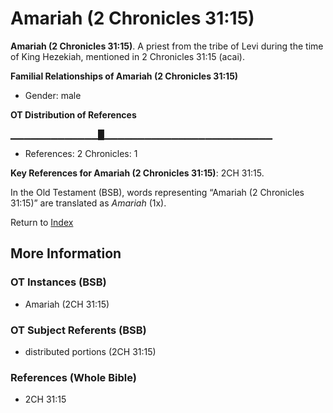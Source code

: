 # Amariah (2 Chronicles 31:15)
**Amariah (2 Chronicles 31:15)**. 
A priest from the tribe of Levi during the time of King Hezekiah, mentioned in 2 Chronicles 31:15 (acai). 




**Familial Relationships of Amariah (2 Chronicles 31:15)**


* Gender: male


**OT Distribution of References**

▁▁▁▁▁▁▁▁▁▁▁▁▁█▁▁▁▁▁▁▁▁▁▁▁▁▁▁▁▁▁▁▁▁▁▁▁▁▁
* References: 2 Chronicles: 1



**Key References for Amariah (2 Chronicles 31:15)**: 
2CH 31:15. 


In the Old Testament (BSB), words representing “Amariah (2 Chronicles 31:15)” are translated as 
*Amariah* (1x). 




Return to [Index](00-Index.md)

## More Information

### OT Instances (BSB)

* Amariah (2CH 31:15)



### OT Subject Referents (BSB)

* distributed portions (2CH 31:15)



### References (Whole Bible)

* 2CH 31:15



